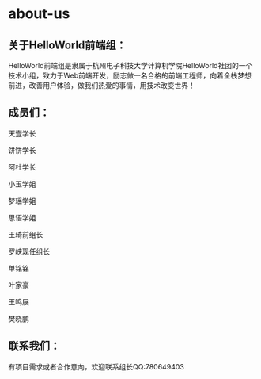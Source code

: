 # about-us
## 关于HelloWorld前端组：
  HelloWorld前端组是隶属于杭州电子科技大学计算机学院HelloWorld社团的一个技术小组，致力于Web前端开发，励志做一名合格的前端工程师，向着全栈梦想前进，改善用户体验，做我们热爱的事情，用技术改变世界！
  
## 成员们：
  天壹学长
  
  饼饼学长
  
  阿杜学长
  
  小玉学姐
  
  梦瑶学姐
  
  思语学姐
  
  王琦前组长
  
  罗峡现任组长
  
  单铭铭
  
  叶家豪
  
  王鸣展
  
  樊晓鹏
  

## 联系我们：
  有项目需求或者合作意向，欢迎联系组长QQ:780649403
